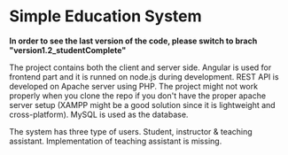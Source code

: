 # Simple Education System
**In order to see the last version of the code, please switch to brach "version1.2_studentComplete"**

The project contains both the client and server side. Angular is used for frontend part and it is runned on node.js during development. REST API is developed on Apache server using PHP. The project might not work properly when you clone the repo if you don't have the proper apache server setup (XAMPP might be a good solution since it is lightweight and cross-platform). MySQL is used as the database.

The system has three type of users. Student, instructor & teaching assistant. Implementation of teaching assistant is missing.

